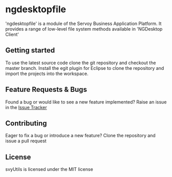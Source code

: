 # ngdesktopfile
'ngdesktopfile' is a module of the Servoy Business Application Platform. It provides a range of low-level file system methods available in 'NGDesktop Client'

Getting started
-------------
To use the latest source code clone the git repository and checkout the master branch. Install the egit plugin for Eclipse to clone the repository and import the projects into the workspace.


Feature Requests & Bugs
-----------------------
Found a bug or would like to see a new feature implemented? Raise an issue in the [Issue Tracker](https://github.com/Servoy/ngdesktopfile/issues)


Contributing
-------------
Eager to fix a bug or introduce a new feature? Clone the repository and issue a pull request


License
-------
svyUtils is licensed under the MIT license
